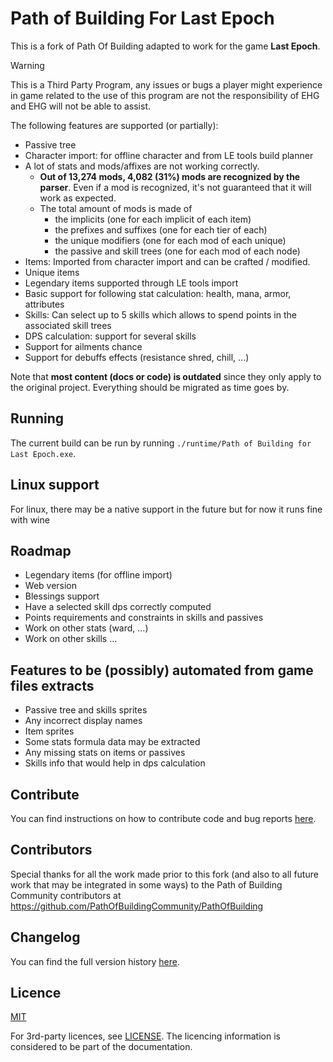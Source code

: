 # Path of Building For Last Epoch

This is a fork of Path Of Building adapted to work for the game **Last Epoch**.

> [!WARNING]
> This is a Third Party Program, any issues or bugs a player might experience in game related to the use of this program
> are not the responsibility of EHG and EHG will not be able to assist.

The following features are supported (or partially):
* Passive tree
* Character import: for offline character and from LE tools build planner
* A lot of stats and mods/affixes are not working correctly.
  * **Out of 13,274 mods, 4,082 (31%) mods are recognized by the parser**. Even if a mod is recognized, it's not guaranteed that it will work as expected.
  * The total amount of mods is made of 
    * the implicits (one for each implicit of each item)
    * the prefixes and suffixes (one for each tier of each)
    * the unique modifiers (one for each mod of each unique)
    * the passive and skill trees (one for each mod of each node)
* Items: Imported from character import and can be crafted / modified.
* Unique items
* Legendary items supported through LE tools import
* Basic support for following stat calculation: health, mana, armor, attributes
* Skills: Can select up to 5 skills which allows to spend points in the associated skill trees
* DPS calculation: support for several skills
* Support for ailments chance
* Support for debuffs effects (resistance shred, chill, ...)

Note that **most content (docs or code) is outdated** since they only apply to the original project. Everything should be migrated as time goes by.

## Running
The current build can be run by running `./runtime/Path of Building for Last Epoch.exe`. 

## Linux support
For linux, there may be a native support in the future but for now it runs fine with wine

## Roadmap
* Legendary items (for offline import)
* Web version
* Blessings support
* Have a selected skill dps correctly computed
* Points requirements and constraints in skills and passives
* Work on other stats (ward, ...)
* Work on other skills ...

## Features to be (possibly) automated from game files extracts
* Passive tree and skills sprites
* Any incorrect display names
* Item sprites
* Some stats formula data may be extracted
* Any missing stats on items or passives
* Skills info that would help in dps calculation

## Contribute
You can find instructions on how to contribute code and bug reports [here](CONTRIBUTING.md).

## Contributors
Special thanks for all the work made prior to this fork (and also to all future work that may be integrated in some ways) to the Path of Building Community contributors at https://github.com/PathOfBuildingCommunity/PathOfBuilding

## Changelog
You can find the full version history [here](CHANGELOG.md).

## Licence

[MIT](https://opensource.org/licenses/MIT)

For 3rd-party licences, see [LICENSE](LICENSE.md).
The licencing information is considered to be part of the documentation.
